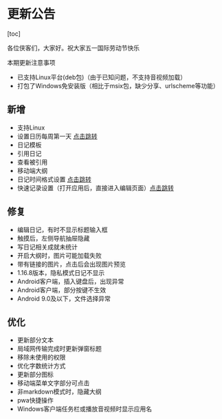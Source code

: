 # 更新公告

[toc]

各位侠客们，大家好。祝大家五一国际劳动节快乐

本期更新注意事项

* 已支持Linux平台(deb包)（由于已知问题，不支持音视频加载）
* 打包了Windows免安装版（相比于msix包，缺少分享、urlscheme等功能）

## 新增

* 支持Linux
* 设置日历每周第一天 [点击跳转](calendarSetting)
* 日记模板
* 引用日记
* 查看被引用
* 移动端大纲
* 日记时间格式设置 [点击跳转](diarySetting)
* 快速记录设置（打开应用后，直接进入编辑页面）[点击跳转](setting)

## 修复

* 编辑日记，有时不显示标题输入框
* 触摸后，左侧导航抽屉隐藏
* 写日记相关成就未统计
* 开启大纲时，图片可能加载失败
* 带有链接的图片，点击后会出现图片预览
* 1.16.8版本，隐私模式日记不显示
* Android客户端，插入键盘后，出现异常
* Android客户端，部分按键不生效
* Android 9.0及以下，文件选择异常

## 优化

* 更新部分文本
* 局域网传输完成时更新弹窗标题
* 移除未使用的权限
* 优化字数统计方式
* 更新部分图标
* 移动端菜单文字部分可点击
* 非markdown模式时，隐藏大纲
* pwa快捷操作
* Windows客户端任务栏或播放音视频时显示应用名